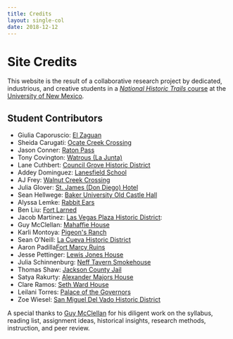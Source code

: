 ```yaml
---
title: Credits
layout: single-col
date: 2018-12-12
---
```


# Site Credits

This website is the result of a collaborative research project by dedicated, industrious, and creative students in a [_National Historic Trails_ course](http://fredgibbs.net/courses/trails) at the [University of New Mexico](http://unm.edu).

## Student Contributors
- Giulia Caporuscio: [El Zaguan](el-zaguan)
- Sheida Carugati: [Ocate Creek Crossing](ocate-creek-crossing-in-mora-county)
- Jason Conner: [Raton Pass](sites/raton-pass)
- Tony Covington: [Watrous (La Junta)](watrous-la-junta)
- Lane Cuthbert: [Council Grove Historic District](sites/council-grove-downtown-historic-district)
- Addey Dominguez: [Lanesfield School](sites/lanesfield-school)
- AJ Frey: [Walnut Creek Crossing](walnut-creek-crossing)
- Julia Glover: [St. James (Don Diego) Hotel](st.-James-\(don-diego\)-hotel)
- Sean Hellwege: [Baker University Old Castle Hall](sites/baker-university-old-castle-building)
- Alyssa Lemke: [Rabbit Ears](rabbit-ear-mountain)
- Ben Liu: [Fort Larned](fort-larned)
- Jacob Martinez: [Las Vegas Plaza Historic District](sites/las-vegas-plaza-historic-district):
- Guy McClellan: [Mahaffie House](sites/mahaffie-house)
- Karli Montoya: [Pigeon's Ranch](pigeons-ranch)
- Sean O'Neill: [La Cueva Historic District](sites/la-cueva-historic-district)
- Aaron Padilla[Fort Marcy Ruins](sites/fort-marcy)
- Jesse Pettinger: [Lewis Jones House](sites/lewis-jones-house)
- Julia Schinnenburg: [Neff Tavern Smokehouse](sites/neff-tavern-smokehouse)
- Thomas Shaw: [Jackson County Jail](jackson-county-jail-and-marshals-house)
- Satya Rakurty: [Alexander Majors House](sites/alexander-majors-house)
- Clare Ramos: [Seth Ward House](sites/seth-ward-house)
- Leilani Torres: [Palace of the Governors](palace-of-governors)
- Zoe Wiesel: [San Miguel Del Vado Historic District](sites/san-miguel-del-vado)


A special thanks to [Guy McClellan](http://guymcclellan.net/) for his diligent work on the syllabus, reading list, assignment ideas, historical insights, research methods, instruction, and peer review.
